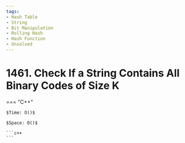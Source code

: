 ```yaml
---
tags:
- Hash Table
- String
- Bit Manipulation
- Rolling Hash
- Hash Function
- Unsolved
---
```



# 1461. Check If a String Contains All Binary Codes of Size K

=== "C++"

    $Time: O()$

    $Space: O()$

    ```c++
    ```